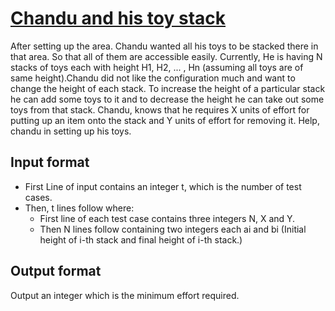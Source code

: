 # [Chandu and his toy stack][link]

After setting up the area. Chandu wanted all his toys to be stacked there in that area. So that all of them are accessible easily. Currently, He is having N stacks of toys each with height H1, H2, ... , Hn (assuming all toys are of same height).Chandu did not like the configuration much and want to change the height of each stack. To increase the height of a particular stack he can add some toys to it and to decrease the height he can take out some toys from that stack. Chandu, knows that he requires X units of effort for putting up an item onto the stack and Y units of effort for removing it. Help, chandu in setting up his toys.

## Input format

- First Line of input contains an integer t, which is the number of test cases.
- Then, t lines follow where:
  - First line of each test case contains three integers N, X and Y.
  - Then N lines follow containing two integers each ai and bi (Initial height of i-th stack and final height of i-th stack.)

## Output format

Output an integer which is the minimum effort required.

[link]: https://www.hackerearth.com/practice/algorithms/greedy/basics-of-greedy-algorithms/practice-problems/algorithm/chandu-and-his-toy-stack/
